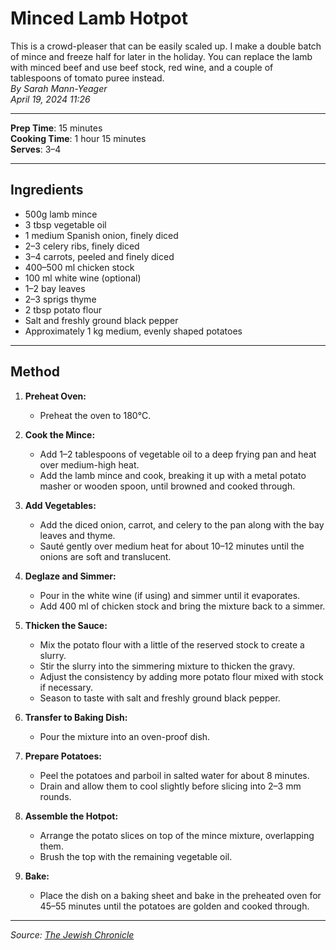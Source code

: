 # Minced Lamb Hotpot

This is a crowd-pleaser that can be easily scaled up. I make a double batch of mince and freeze half for later in the holiday. You can replace the lamb with minced beef and use beef stock, red wine, and a couple of tablespoons of tomato puree instead.  
*By Sarah Mann-Yeager*  
*April 19, 2024 11:26*

---

**Prep Time**: 15 minutes  
**Cooking Time**: 1 hour 15 minutes  
**Serves**: 3–4

---

## Ingredients

- 500g lamb mince
- 3 tbsp vegetable oil
- 1 medium Spanish onion, finely diced
- 2–3 celery ribs, finely diced
- 3–4 carrots, peeled and finely diced
- 400–500 ml chicken stock
- 100 ml white wine (optional)
- 1–2 bay leaves
- 2–3 sprigs thyme
- 2 tbsp potato flour
- Salt and freshly ground black pepper
- Approximately 1 kg medium, evenly shaped potatoes

---

## Method

1. **Preheat Oven:**
   - Preheat the oven to 180°C.

2. **Cook the Mince:**
   - Add 1–2 tablespoons of vegetable oil to a deep frying pan and heat over medium-high heat.
   - Add the lamb mince and cook, breaking it up with a metal potato masher or wooden spoon, until browned and cooked through.

3. **Add Vegetables:**
   - Add the diced onion, carrot, and celery to the pan along with the bay leaves and thyme.
   - Sauté gently over medium heat for about 10–12 minutes until the onions are soft and translucent.

4. **Deglaze and Simmer:**
   - Pour in the white wine (if using) and simmer until it evaporates.
   - Add 400 ml of chicken stock and bring the mixture back to a simmer.

5. **Thicken the Sauce:**
   - Mix the potato flour with a little of the reserved stock to create a slurry.
   - Stir the slurry into the simmering mixture to thicken the gravy.
   - Adjust the consistency by adding more potato flour mixed with stock if necessary.
   - Season to taste with salt and freshly ground black pepper.

6. **Transfer to Baking Dish:**
   - Pour the mixture into an oven-proof dish.

7. **Prepare Potatoes:**
   - Peel the potatoes and parboil in salted water for about 8 minutes.
   - Drain and allow them to cool slightly before slicing into 2–3 mm rounds.

8. **Assemble the Hotpot:**
   - Arrange the potato slices on top of the mince mixture, overlapping them.
   - Brush the top with the remaining vegetable oil.

9. **Bake:**
   - Place the dish on a baking sheet and bake in the preheated oven for 45–55 minutes until the potatoes are golden and cooked through.

---

*Source: [The Jewish Chronicle](https://www.thejc.com/lets-eat/recipe/minced-lamb-hotpot-yf4d8sew)*